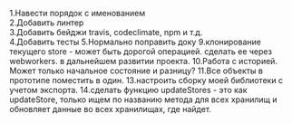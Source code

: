 1.Навести порядок с именованием  
2.Добавить линтер  
3.Добавить бейджи travis, codeclimate, npm и т.д.  
4.Добавить тесты
5.Нормально поправить доку
9.клонирование текущего store - может быть дорогой операцией. сделать ее через webworkers. в дальнейшем развитии проекта.
10.Работа с историей. Может только начальное состояние и разницу?
11.Все объекты в прототипе поместить в один.
13.настроить сборку моей библиотеки с учетом экспорта.
14.сделать функцию updateStores - это как  updateStore, только ищем по названию метода для всех хранилищ и обновляет данные во всех хранилищах, где найдет.